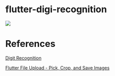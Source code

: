 # flutter-digi-recognition
![](https://fireship.io/lessons/flutter-file-uploads-cloud-storage/img/flutter-upload-demo.gif)
# References
[Digit Recognition](https://github.com/bikz05/digit-recognition)

[Flutter File Upload - Pick, Crop, and Save Images](https://fireship.io/lessons/flutter-file-uploads-cloud-storage/)
